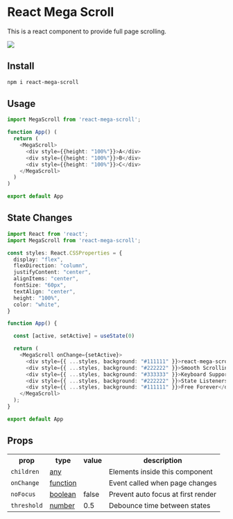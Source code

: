 # React Mega Scroll

This is a react component to provide full page scrolling.

<img src="https://i.ibb.co/9HF8fKS/Screen-Recording2024-08-17at08-42-16-ezgif-com-optimize.gif"/>


## Install
```sh
npm i react-mega-scroll
```

## Usage
```ts
import MegaScroll from 'react-mega-scroll';

function App() (
  return (
    <MegaScroll>
      <div style={{height: "100%"}}>A</div>
      <div style={{height: "100%"}}>B</div>
      <div style={{height: "100%"}}>C</div>
    </MegaScroll>
  )
)

export default App
```

## State Changes
```ts
import React from 'react';
import MegaScroll from 'react-mega-scroll';

const styles: React.CSSProperties = {
  display: "flex",
  flexDirection: "column",
  justifyContent: "center",
  alignItems: "center",
  fontSize: "60px",
  textAlign: "center",
  height: "100%",
  color: "white",
}

function App() {

  const [active, setActive] = useState(0)

  return (
    <MegaScroll onChange={setActive}>
      <div style={{ ...styles, background: "#111111" }}>react-mega-scroll</div>
      <div style={{ ...styles, background: "#222222" }}>Smooth Scrolling</div>
      <div style={{ ...styles, background: "#333333" }}>Keyboard Support</div>
      <div style={{ ...styles, background: "#222222" }}>State Listeners</div>
      <div style={{ ...styles, background: "#111111" }}>Free Forever</div>
    </MegaScroll>
  );
}

export default App
```

## Props <MegaScroll/>

<table>
  <tr>
    <th>prop</th>
    <th>type</th>
    <th>value</th>
    <th>description</th>
  </tr>
  <tr>
    <td><code>children</code></td>
    <td><a href="https://github.com/NxRoot/react-mega-scroll#children">any</a></td>
    <td></td>
    <td>Elements inside this component</td>
  </tr>
  <tr>
    <td><code>onChange</code></td>
    <td><a href="https://github.com/NxRoot/react-mega-scroll#onChange">function</a></td>
    <td></td>
    <td>Event called when page changes</td>
  </tr>
  <tr>
    <td><code>noFocus</code></td>
    <td><a href="https://github.com/NxRoot/react-mega-scroll#noFocus">boolean</a></td>
    <td>false</td>
    <td>Prevent auto focus at first render</td>
  </tr>
  <tr>
    <td><code>threshold</code></td>
    <td><a href="https://github.com/NxRoot/react-mega-scroll#threshold">number</a></td>
    <td>0.5</td>
    <td>Debounce time between states</td>
  </tr>
</table>

<br/>
